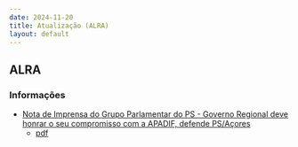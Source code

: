 ```yaml
---
date: 2024-11-20
title: Atualização (ALRA)
layout: default
---
```

## ALRA

### Informações

* [Nota de Imprensa do Grupo Parlamentar do PS - Governo Regional deve honrar o seu compromisso com a APADIF, defende PS/Açores](http://base.alra.pt:82/4DACTION/w_pesquisa_registo/8/20639)
  * [pdf](http://base.alra.pt:82/Doc_Noticias/NI20639.pdf)

